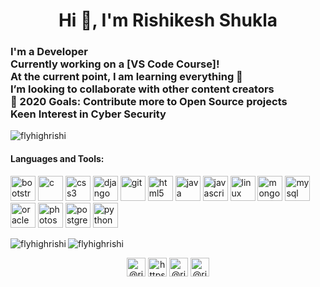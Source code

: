 <h1 align="center">Hi 👋, I'm Rishikesh Shukla</h1>
<h3 align="left">I'm a Developer  <br>Currently working on a [VS Code Course]! <br> At the current point, I am learning everything 🤣 <br> I’m looking to collaborate with other content creators  <br>🥅 2020 Goals: Contribute more to Open Source projects <br>Keen Interest in Cyber Security</h3>

<p align="left"> <img src="https://komarev.com/ghpvc/?username=flyhighrishi" alt="flyhighrishi" /> </p>
<h4>Languages and Tools: </h4>
<p align="left"><img src="https://devicons.github.io/devicon/devicon.git/icons/bootstrap/bootstrap-plain.svg" alt="bootstrap" width="40" height="40"/> <img src="https://devicons.github.io/devicon/devicon.git/icons/c/c-original.svg" alt="c" width="40" height="40"/> <img src="https://devicons.github.io/devicon/devicon.git/icons/css3/css3-original-wordmark.svg" alt="css3" width="40" height="40"/> <img src="https://devicons.github.io/devicon/devicon.git/icons/django/django-original.svg" alt="django" width="40" height="40"/> <img src="https://www.vectorlogo.zone/logos/git-scm/git-scm-icon.svg" alt="git" width="40" height="40"/> <img src="https://devicons.github.io/devicon/devicon.git/icons/html5/html5-original-wordmark.svg" alt="html5" width="40" height="40"/> <img src="https://devicons.github.io/devicon/devicon.git/icons/java/java-original-wordmark.svg" alt="java" width="40" height="40"/> <img src="https://devicons.github.io/devicon/devicon.git/icons/javascript/javascript-original.svg" alt="javascript" width="40" height="40"/> <img src="https://devicons.github.io/devicon/devicon.git/icons/linux/linux-original.svg" alt="linux" width="40" height="40"/> <img src="https://devicons.github.io/devicon/devicon.git/icons/mongodb/mongodb-original-wordmark.svg" alt="mongodb" width="40" height="40"/> <img src="https://devicons.github.io/devicon/devicon.git/icons/mysql/mysql-original-wordmark.svg" alt="mysql" width="40" height="40"/> <img src="https://devicons.github.io/devicon/devicon.git/icons/oracle/oracle-original.svg" alt="oracle" width="40" height="40"/> <img src="https://devicons.github.io/devicon/devicon.git/icons/photoshop/photoshop-plain.svg" alt="photoshop" width="40" height="40"/> <img src="https://devicons.github.io/devicon/devicon.git/icons/postgresql/postgresql-original-wordmark.svg" alt="postgresql" width="40" height="40"/> <img src="https://devicons.github.io/devicon/devicon.git/icons/python/python-original.svg" alt="python" width="40" height="40"/></p><img align="left" src="https://github-readme-stats.vercel.app/api/top-langs/?username=flyhighrishi&layout=compact&hide=html" alt="flyhighrishi" />

<img align="center" src="https://github-readme-stats.vercel.app/api?username=flyhighrishi&show_icons=true" alt="flyhighrishi" />

<p align="center">
<a href="https://twitter.com/rishikesh131" target="blank"><img align="center" src="https://cdn.jsdelivr.net/npm/simple-icons@3.0.1/icons/twitter.svg" alt="@rishikesh131" height="30" width="30" /></a>
<a href="https://www.linkedin.com/in/rishikesh-shukla-3a133a96/" target="blank"><img align="center" src="https://cdn.jsdelivr.net/npm/simple-icons@3.0.1/icons/linkedin.svg" alt="https://www.linkedin.com/in/rishikesh-shukla-3a133a96/" height="30" width="30" /></a>
<a href="https://fb.com/rishikeshshukla17" target="blank"><img align="center" src="https://cdn.jsdelivr.net/npm/simple-icons@3.0.1/icons/facebook.svg" alt="@rishikeshshukla17" height="30" width="30" /></a>
<a href="https://instagram.com/rishikesh__shukla" target="blank"><img align="center" src="https://cdn.jsdelivr.net/npm/simple-icons@3.0.1/icons/instagram.svg" alt="@rishikesh__shukla" height="30" width="30" /></a>
</p>
